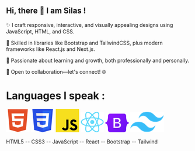 ## Hi, there 👋 I am Silas !
✨ I craft responsive, interactive, and visually appealing designs using JavaScript, HTML, and CSS.

🎨 Skilled in libraries like Bootstrap and TailwindCSS, plus modern frameworks like React.js and Next.js.

🚀 Passionate about learning and growth, both professionally and personally.

🤝 Open to collaboration—let's connect! 🌐

# Languages I speak :

![HTML5](icons/html5.png) ![CSS3](icons/CSS3.png) ![JavaScript](icons/javascript.png) ![React](icons/react.png) ![Bootstrap](icons/bootstrap.png) ![Tailwind](icons/tailwind.png) 
  

HTML5  --  CSS3  --  JavaScript  --  React   --  Bootstrap  --  Tailwind
    



